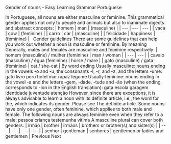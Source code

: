 Gender of nouns - Easy Learning Grammar Portuguese
 
In Portuguese, all nouns are either masculine or feminine. This grammatical gender applies not only to people and animals but also to inanimate objects and abstract concepts:
| homem | man | (masculine) |
| --- | --- | --- |
| vaca | cow | (feminine) |
| carro | car | (masculine) |
| felicidade | happiness | (feminine) |
 
Gender guidelines
There are some guidelines that can help you work out whether a noun is masculine or feminine.
By meaning
Generally, males and females are masculine and feminine respectively:
| homem (masculine) / mulher (feminine) | man / woman |
| --- | --- |
| cavalo (masculine) / égua (feminine) | horse / mare |
| gato (masculine) / gata (feminine) | cat / she-cat |
By word ending
Usually masculine: nouns ending in the vowels -o and -u, the consonants -l, -r, and -z, and the letters -ume:
gato livro peru hotel mar rapaz legume
Usually feminine: nouns ending in the vowel -a and the letters -gem, -dade, -tude and -ão (when the ending corresponds to -ion in the English translation):
gata escola garagem identidade juventude atenção
However, since there are exceptions, it is always advisable to learn a noun with its definite article, i.e., the word for the, which indicates its gender. Please see The definite article.
Some nouns have only one gender, often feminine, which applies to both male and female. The following nouns are always feminine even when they refer to a male:
pessoa criança testemunha vítima
A masculine plural can cover both genders:
| irmão | brother | irmãos | brothers or brother(s) and sister(s) |
| --- | --- | --- | --- |
| senhor | gentleman | senhores | gentlemen or ladies and gentlemen |
Previous
Next
